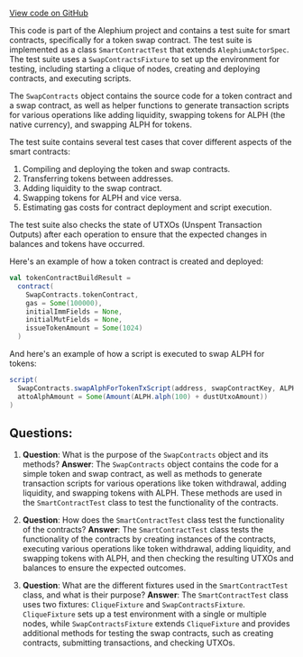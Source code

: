 [View code on GitHub](https://github.com/alephium/alephium/app/src/it/scala/org/alephium/app/SmartContractTest.scala)

This code is part of the Alephium project and contains a test suite for smart contracts, specifically for a token swap contract. The test suite is implemented as a class `SmartContractTest` that extends `AlephiumActorSpec`. The test suite uses a `SwapContractsFixture` to set up the environment for testing, including starting a clique of nodes, creating and deploying contracts, and executing scripts.

The `SwapContracts` object contains the source code for a token contract and a swap contract, as well as helper functions to generate transaction scripts for various operations like adding liquidity, swapping tokens for ALPH (the native currency), and swapping ALPH for tokens.

The test suite contains several test cases that cover different aspects of the smart contracts:

1. Compiling and deploying the token and swap contracts.
2. Transferring tokens between addresses.
3. Adding liquidity to the swap contract.
4. Swapping tokens for ALPH and vice versa.
5. Estimating gas costs for contract deployment and script execution.

The test suite also checks the state of UTXOs (Unspent Transaction Outputs) after each operation to ensure that the expected changes in balances and tokens have occurred.

Here's an example of how a token contract is created and deployed:

```scala
val tokenContractBuildResult =
  contract(
    SwapContracts.tokenContract,
    gas = Some(100000),
    initialImmFields = None,
    initialMutFields = None,
    issueTokenAmount = Some(1024)
  )
```

And here's an example of how a script is executed to swap ALPH for tokens:

```scala
script(
  SwapContracts.swapAlphForTokenTxScript(address, swapContractKey, ALPH.alph(100)),
  attoAlphAmount = Some(Amount(ALPH.alph(100) + dustUtxoAmount))
)
```
## Questions: 
 1. **Question**: What is the purpose of the `SwapContracts` object and its methods?
   **Answer**: The `SwapContracts` object contains the code for a simple token and swap contract, as well as methods to generate transaction scripts for various operations like token withdrawal, adding liquidity, and swapping tokens with ALPH. These methods are used in the `SmartContractTest` class to test the functionality of the contracts.

2. **Question**: How does the `SmartContractTest` class test the functionality of the contracts?
   **Answer**: The `SmartContractTest` class tests the functionality of the contracts by creating instances of the contracts, executing various operations like token withdrawal, adding liquidity, and swapping tokens with ALPH, and then checking the resulting UTXOs and balances to ensure the expected outcomes.

3. **Question**: What are the different fixtures used in the `SmartContractTest` class, and what is their purpose?
   **Answer**: The `SmartContractTest` class uses two fixtures: `CliqueFixture` and `SwapContractsFixture`. `CliqueFixture` sets up a test environment with a single or multiple nodes, while `SwapContractsFixture` extends `CliqueFixture` and provides additional methods for testing the swap contracts, such as creating contracts, submitting transactions, and checking UTXOs.